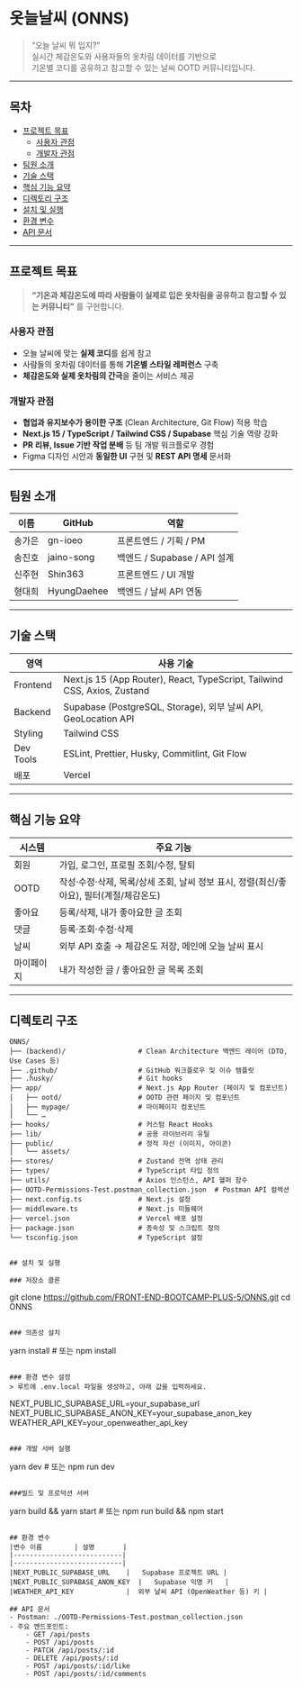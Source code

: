# 옷늘날씨 (ONNS)

> “오늘 날씨 뭐 입지?”  
> 실시간 체감온도와 사용자들의 옷차림 데이터를 기반으로  
> 기온별 코디를 공유하고 참고할 수 있는 날씨 OOTD 커뮤니티입니다.

---

## 목차
- [프로젝트 목표](#프로젝트-목표)  
  - [사용자 관점](#사용자-관점)  
  - [개발자 관점](#개발자-관점)  
- [팀원 소개](#팀원-소개)
- [기술 스택](#기술-스택)  
- [핵심 기능 요약](#핵심-기능-요약)  
- [디렉토리 구조](#디렉토리-구조)  
- [설치 및 실행](#설치-및-실행)  
- [환경 변수](#환경-변수)  
- [API 문서](#api-문서)  


---

## 프로젝트 목표

> **“기온과 체감온도에 따라 사람들이 실제로 입은 옷차림을 공유하고 참고할 수 있는 커뮤니티”** 를 구현합니다.

### 사용자 관점
- 오늘 날씨에 맞는 **실제 코디**를 쉽게 참고  
- 사람들의 옷차림 데이터를 통해 **기온별 스타일 레퍼런스** 구축  
- **체감온도와 실제 옷차림의 간극**을 줄이는 서비스 제공  

### 개발자 관점
- **협업과 유지보수가 용이한 구조** (Clean Architecture, Git Flow) 적용 학습  
- **Next.js 15 / TypeScript / Tailwind CSS / Supabase** 핵심 기술 역량 강화  
- **PR 리뷰, Issue 기반 작업 분배** 등 팀 개발 워크플로우 경험  
- Figma 디자인 시안과 **동일한 UI** 구현 및 **REST API 명세** 문서화  

---

## 팀원 소개
| 이름        | GitHub         | 역할                    |
| -----------|----------------|----------------------- |
| 송가은    | gn-ioeo   | 프론트엔드 / 기획 / PM            |
| 송진호    | jaino-song    | 백엔드 / Supabase / API 설계  |
| 신주현    | Shin363   | 프론트엔드 / UI 개발              |
| 형대희    | HyungDaehee   | 백엔드 / 날씨 API 연동        |

---

## 기술 스택

| 영역          | 사용 기술                                                        |
| --------------------------------------------------------------------------- | ----------------------------------------------------------------------------- |
| Frontend    | Next.js 15 (App Router), React, TypeScript, Tailwind CSS, Axios, Zustand                                                                       |
| Backend     | Supabase (PostgreSQL, Storage), 외부 날씨 API, GeoLocation API  |
| Styling     | Tailwind CSS                                                  |
| Dev Tools   | ESLint, Prettier, Husky, Commitlint, Git Flow                 |
| 배포         | Vercel                                                        |

---

## 핵심 기능 요약

| 시스템     | 주요 기능                                                                                                                   |
| ---------- | --------------------------------------------------------------------------------------------------------------------------- |
| 회원       | 가입, 로그인, 프로필 조회/수정, 탈퇴                                                                                       |
| OOTD       | 작성·수정·삭제, 목록/상세 조회, 날씨 정보 표시, 정렬(최신/좋아요), 필터(계절/체감온도)                                      |
| 좋아요     | 등록/삭제, 내가 좋아요한 글 조회                                                                                             |
| 댓글       | 등록·조회·수정·삭제                                                                                                        |
| 날씨       | 외부 API 호출 → 체감온도 저장, 메인에 오늘 날씨 표시                                                                         |
| 마이페이지 | 내가 작성한 글 / 좋아요한 글 목록 조회                                                                                       |

---

## 디렉토리 구조

```plaintext
ONNS/
├── (backend)/                  # Clean Architecture 백엔드 레이어 (DTO, Use Cases 등)
├── .github/                    # GitHub 워크플로우 및 이슈 템플릿
├── .husky/                     # Git hooks
├── app/                        # Next.js App Router (페이지 및 컴포넌트)
│   ├── ootd/                   # OOTD 관련 페이지 및 컴포넌트
│   ├── mypage/                 # 마이페이지 컴포넌트
│   └── …  
├── hooks/                      # 커스텀 React Hooks
├── lib/                        # 공용 라이브러리 유틸
├── public/                     # 정적 자산 (이미지, 아이콘)
│   └── assets/
├── stores/                     # Zustand 전역 상태 관리
├── types/                      # TypeScript 타입 정의
├── utils/                      # Axios 인스턴스, API 헬퍼 함수
├── OOTD-Permissions-Test.postman_collection.json  # Postman API 컬렉션
├── next.config.ts              # Next.js 설정
├── middleware.ts               # Next.js 미들웨어
├── vercel.json                 # Vercel 배포 설정
├── package.json                # 종속성 및 스크립트 정의
└── tsconfig.json               # TypeScript 설정


## 설치 및 실행

### 저장소 클론
```
git clone https://github.com/FRONT-END-BOOTCAMP-PLUS-5/ONNS.git
cd ONNS
```

### 의존성 설치
```
yarn install  # 또는 npm install
```

### 환경 변수 설정
> 루트에 .env.local 파일을 생성하고, 아래 값을 입력하세요.
```
NEXT_PUBLIC_SUPABASE_URL=your_supabase_url
NEXT_PUBLIC_SUPABASE_ANON_KEY=your_supabase_anon_key
WEATHER_API_KEY=your_openweather_api_key
```

### 개발 서버 실행
```
yarn dev  # 또는 npm run dev
```

###빌드 및 프로덕션 서버
```
yarn build && yarn start  # 또는 npm run build && npm start
```

## 환경 변수
|변수 이름        |	설명       |
|---------------------------|
|---------------------------|
|NEXT_PUBLIC_SUPABASE_URL    |   Supabase 프로젝트 URL |
|NEXT_PUBLIC_SUPABASE_ANON_KEY  |	Supabase 익명 키   |
|WEATHER_API_KEY             |	외부 날씨 API (OpenWeather 등) 키 |

## API 문서
- Postman: ./OOTD-Permissions-Test.postman_collection.json
- 주요 엔드포인트:
    - GET /api/posts
    - POST /api/posts
    - PATCH /api/posts/:id
    - DELETE /api/posts/:id
    - POST /api/posts/:id/like
    - POST /api/posts/:id/comments